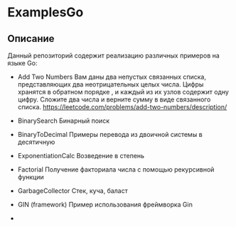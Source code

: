 # ExamplesGo

## Описание

Данный репозиторий содержит реализацию различных примеров на языке Go:

- Add Two Numbers
Вам даны два непустых связанных списка, представляющих два неотрицательных целых числа. Цифры хранятся в обратном порядке , и каждый из их узлов содержит одну цифру. Сложите два числа и верните сумму в виде связанного списка.
https://leetcode.com/problems/add-two-numbers/description/

- BinarySearch 
Бинарный поиск

- BinaryToDecimal
Примеры перевода из двоичной системы в десятичную

- ExponentiationCalc
Возведение в степень

- Factorial
Получение факториала числа с помощью рекурсивной функции

- GarbageCollector
Стек, куча, баласт

- GIN (framework)
Пример использования фреймворка Gin

- 
